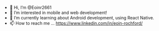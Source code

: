 - 👋 Hi, I’m @Eoinr2661
- 👀 I’m interested in mobile and web development!
- 🌱 I’m currently learning about Android development, using React Native.
- 📫 How to reach me ... https://www.linkedin.com/in/eoin-rochford/
